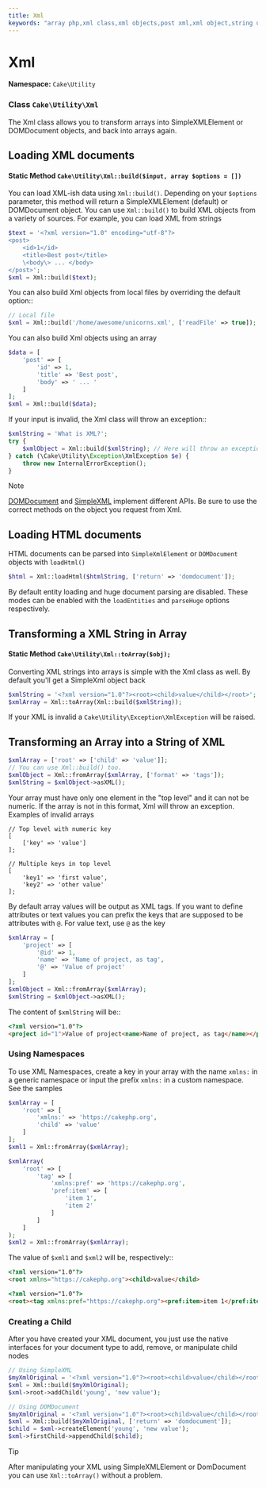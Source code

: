 ```yaml
---
title: Xml
keywords: "array php,xml class,xml objects,post xml,xml object,string url,string data,xml parser,php 5,bakery,constructor,php xml,cakephp,php file,unicorns,meth"
---
```


# Xml

**Namespace:** `Cake\Utility`

### Class `Cake\Utility\Xml`

The Xml class allows you to transform arrays into SimpleXMLElement or
DOMDocument objects, and back into arrays again.

## Loading XML documents

#### Static Method `Cake\Utility\Xml::build($input, array $options = [])`

You can load XML-ish data using `Xml::build()`. Depending on your
`$options` parameter, this method will return a SimpleXMLElement (default)
or DOMDocument object. You can use `Xml::build()` to build XML
objects from a variety of sources.  For example, you can load XML from
strings

```php
$text = '<?xml version="1.0" encoding="utf-8"?>
<post>
    <id>1</id>
    <title>Best post</title>
    \<body\> ... </body>
</post>';
$xml = Xml::build($text);

```

You can also build Xml objects from local files by overriding the default option::

```php
// Local file
$xml = Xml::build('/home/awesome/unicorns.xml', ['readFile' => true]);

```

You can also build Xml objects using an array

```php
$data = [
    'post' => [
        'id' => 1,
        'title' => 'Best post',
        'body' => ' ... '
    ]
];
$xml = Xml::build($data);

```

If your input is invalid, the Xml class will throw an exception::

```php
$xmlString = 'What is XML?';
try {
    $xmlObject = Xml::build($xmlString); // Here will throw an exception
} catch (\Cake\Utility\Exception\XmlException $e) {
    throw new InternalErrorException();
}

```

> [!NOTE]
> [DOMDocument](https://php.net/domdocument) and
> [SimpleXML](https://php.net/simplexml) implement different APIs.
> Be sure to use the correct methods on the object you request from Xml.
>

## Loading HTML documents

HTML documents can be parsed into `SimpleXmlElement` or `DOMDocument`
objects with `loadHtml()`

```php
$html = Xml::loadHtml($htmlString, ['return' => 'domdocument']);

```

By default entity loading and huge document parsing are disabled. These modes
can be enabled with the `loadEntities` and `parseHuge` options respectively.

## Transforming a XML String in Array

#### Static Method `Cake\Utility\Xml::toArray($obj);`

Converting XML strings into arrays is simple with the Xml class as well. By
default you'll get a SimpleXml object back

```php
$xmlString = '<?xml version="1.0"?><root><child>value</child></root>';
$xmlArray = Xml::toArray(Xml::build($xmlString));

```

If your XML is invalid a `Cake\Utility\Exception\XmlException` will be raised.

## Transforming an Array into a String of XML

```php
$xmlArray = ['root' => ['child' => 'value']];
// You can use Xml::build() too.
$xmlObject = Xml::fromArray($xmlArray, ['format' => 'tags']);
$xmlString = $xmlObject->asXML();

```

Your array must have only one element in the "top level" and it can not be
numeric. If the array is not in this format, Xml will throw an exception.
Examples of invalid arrays

```
// Top level with numeric key
[
    ['key' => 'value']
];

// Multiple keys in top level
[
    'key1' => 'first value',
    'key2' => 'other value'
];

```

By default array values will be output as XML tags. If you want to define
attributes or text values you can prefix the keys that are supposed to be
attributes with `@`. For value text, use `@` as the key

```php
$xmlArray = [
    'project' => [
        '@id' => 1,
        'name' => 'Name of project, as tag',
        '@' => 'Value of project'
    ]
];
$xmlObject = Xml::fromArray($xmlArray);
$xmlString = $xmlObject->asXML();

```

The content of `$xmlString` will be::

```html
<?xml version="1.0"?>
<project id="1">Value of project<name>Name of project, as tag</name></project>

```

### Using Namespaces

To use XML Namespaces, create a key in your array with the name `xmlns:`
in a generic namespace or input the prefix `xmlns:` in a custom namespace. See
the samples

```php
$xmlArray = [
    'root' => [
        'xmlns:' => 'https://cakephp.org',
        'child' => 'value'
    ]
];
$xml1 = Xml::fromArray($xmlArray);

$xmlArray(
    'root' => [
        'tag' => [
            'xmlns:pref' => 'https://cakephp.org',
            'pref:item' => [
                'item 1',
                'item 2'
            ]
        ]
    ]
);
$xml2 = Xml::fromArray($xmlArray);

```

The value of `$xml1` and `$xml2` will be, respectively::

```html
<?xml version="1.0"?>
<root xmlns="https://cakephp.org"><child>value</child>

<?xml version="1.0"?>
<root><tag xmlns:pref="https://cakephp.org"><pref:item>item 1</pref:item><pref:item>item 2</pref:item></tag></root>

```

### Creating a Child

After you have created your XML document, you just use the native interfaces for
your document type to add, remove, or manipulate child nodes

```php
// Using SimpleXML
$myXmlOriginal = '<?xml version="1.0"?><root><child>value</child></root>';
$xml = Xml::build($myXmlOriginal);
$xml->root->addChild('young', 'new value');

// Using DOMDocument
$myXmlOriginal = '<?xml version="1.0"?><root><child>value</child></root>';
$xml = Xml::build($myXmlOriginal, ['return' => 'domdocument']);
$child = $xml->createElement('young', 'new value');
$xml->firstChild->appendChild($child);

```

> [!TIP]
> After manipulating your XML using SimpleXMLElement or DomDocument you can
> use `Xml::toArray()` without a problem.
>